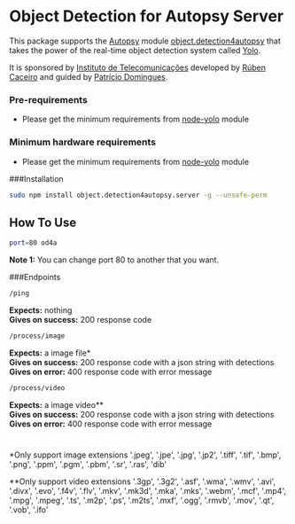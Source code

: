 # Object Detection for Autopsy Server
This package supports the [Autopsy](https://www.autopsy.com) module [object.detection4autopsy](https://github.com/rcaceiro/obejct.detection4autopsy) that takes the power of the real-time object detection system called [Yolo](https://pjreddie.com/darknet/yolo/).

It is sponsored by [Instituto de Telecomunicações](https://www.it.pt) developed by [Rúben Caceiro](https://github.com/rcaceiro) and guided by [Patrício Domingues](https://scholar.google.com/citations?user=LPwSQ2EAAAAJ&hl=en).

### Pre-requirements
* Please get the minimum requirements from [node-yolo](https://github.com/rcaceiro/node-yolo) module 

### Minimum hardware requirements
* Please get the minimum requirements from [node-yolo](https://github.com/rcaceiro/node-yolo) module 

###Installation
```bash
sudo npm install object.detection4autopsy.server -g --unsafe-perm
```

## How To Use
```bash
port=80 od4a
```

**Note 1:** You can change port 80 to another that you want. 

###Endpoints

```html
/ping
```
**Expects:** nothing
<br>**Gives on success:** 200 response code

```html
/process/image
```
**Expects:** a image file*
<br>**Gives on success:** 200 response code with a json string with detections
<br>**Gives on error:** 400 response code with error message

```html
/process/video
```
**Expects:** a image video**
<br>**Gives on success:** 200 response code with a json string with detections
<br>**Gives on error:** 400 response code with error message

#
*Only support image extensions '.jpeg', '.jpe', '.jpg', '.jp2', '.tiff', '.tif', '.bmp', '.png', '.ppm', '.pgm', '.pbm', '.sr', '.ras', 'dib'

**Only support video extensions '.3gp', '.3g2', '.asf', '.wma', '.wmv', '.avi', '.divx', '.evo', '.f4v', '.flv', '.mkv', '.mk3d', '.mka', '.mks', '.webm', '.mcf', '.mp4', '.mpg', '.mpeg', '.ts', '.m2p', '.ps', '.m2ts', '.mxf', '.ogg', '.rmvb', '.mov', '.qt', '.vob', '.ifo'